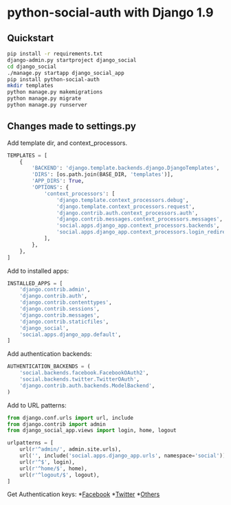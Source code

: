 # python-social-auth with Django 1.9

## Quickstart

```bash
pip install -r requirements.txt
django-admin.py startproject django_social
cd django_social
./manage.py startapp django_social_app
pip install python-social-auth
mkdir templates
python manage.py makemigrations
python manage.py migrate
python manage.py runserver
```

## Changes made to settings.py

Add template dir, and context_processors.

```python
TEMPLATES = [ 
    {   
        'BACKEND': 'django.template.backends.django.DjangoTemplates',
        'DIRS': [os.path.join(BASE_DIR, 'templates')],
        'APP_DIRS': True,
        'OPTIONS': {
            'context_processors': [
                'django.template.context_processors.debug',
                'django.template.context_processors.request',
                'django.contrib.auth.context_processors.auth',
                'django.contrib.messages.context_processors.messages',
                'social.apps.django_app.context_processors.backends',
                'social.apps.django_app.context_processors.login_redirect',
            ],
        },
    },  
]
```

Add to installed apps:

```python
INSTALLED_APPS = [
    'django.contrib.admin',
    'django.contrib.auth',
    'django.contrib.contenttypes',
    'django.contrib.sessions',
    'django.contrib.messages',
    'django.contrib.staticfiles',
    'django_social',
    'social.apps.django_app.default',
]
```

Add authentication backends:

```python
AUTHENTICATION_BACKENDS = (
    'social.backends.facebook.FacebookOAuth2',
    'social.backends.twitter.TwitterOAuth',
    'django.contrib.auth.backends.ModelBackend',
)
```


Add to URL patterns:

```python
from django.conf.urls import url, include
from django.contrib import admin
from django_social_app.views import login, home, logout

urlpatterns = [
    url(r'^admin/', admin.site.urls),
    url('', include('social.apps.django_app.urls', namespace='social')),
    url(r'^$', login),
    url(r'^home/$', home),
    url(r'^logout/$', logout),
]
```

Get Authentication keys:
*[Facebook](http://python-social-auth.readthedocs.io/en/latest/backends/facebook.html)
*[Twitter](http://python-social-auth.readthedocs.io/en/latest/backends/twitter.html)
*[Others](http://python-social-auth.readthedocs.io/en/latest/backends/index.html)
